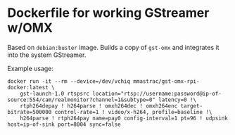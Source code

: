 # Dockerfile for working GStreamer w/OMX

Based on `debian:buster` image. Builds a copy of `gst-omx` and integrates it into the system GStreamer.

Example usage:

```
docker run -it --rm --device=/dev/vchiq mmastrac/gst-omx-rpi-docker:latest \
    gst-launch-1.0 rtspsrc location="rtsp://username:password@ip-of-source:554/cam/realmonitor?channel=1&subtype=0" latency=0 !\
    rtph264depay ! h264parse ! omxh264dec ! omxh264enc target-bitrate=500000 control-rate=1 ! video/x-h264, profile=baseline !\
    h264parse ! rtph264pay name=pay0 config-interval=1 pt=96 ! udpsink host=ip-of-sink port=8004 sync=false
```

